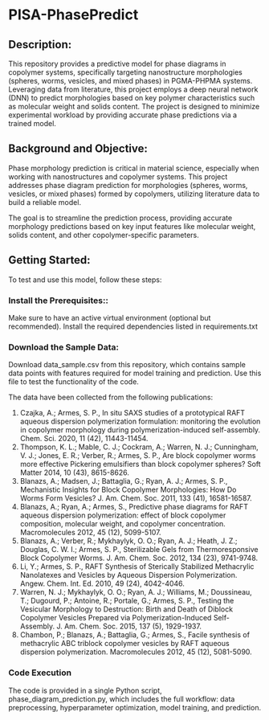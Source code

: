 # PISA-PhasePredict

## Description:
This repository provides a predictive model for phase diagrams in copolymer systems, specifically targeting nanostructure morphologies (spheres, worms, vesicles, and mixed phases) in PGMA-PHPMA systems. Leveraging data from literature, this project employs a deep neural network (DNN) to predict morphologies based on key polymer characteristics such as molecular weight and solids content. The project is designed to minimize experimental workload by providing accurate phase predictions via a trained model.

## Background and Objective:
Phase morphology prediction is critical in material science, especially when working with nanostructures and copolymer systems. This project addresses phase diagram prediction for morphologies (spheres, worms, vesicles, or mixed phases) formed by copolymers, utilizing literature data to build a reliable model.

The goal is to streamline the prediction process, providing accurate morphology predictions based on key input features like molecular weight, solids content, and other copolymer-specific parameters.

## Getting Started:
To test and use this model, follow these steps:

### Install the Prerequisites::
Make sure to have an active virtual environment (optional but recommended).
Install the required dependencies listed in requirements.txt


### Download the Sample Data:
Download data_sample.csv from this repository, which contains sample data points with features required for model training and prediction. Use this file to test the functionality of the code.

The data have been collected from the following publications:

1.	Czajka, A.; Armes, S. P., In situ SAXS studies of a prototypical RAFT aqueous dispersion polymerization formulation: monitoring the evolution in copolymer morphology during polymerization-induced self-assembly. Chem. Sci. 2020, 11 (42), 11443-11454.
2.	Thompson, K. L.;  Mable, C. J.;  Cockram, A.;  Warren, N. J.;  Cunningham, V. J.;  Jones, E. R.;  Verber, R.; Armes, S. P., Are block copolymer worms more effective Pickering emulsifiers than block copolymer spheres? Soft Matter 2014, 10 (43), 8615-8626.
3.	Blanazs, A.;  Madsen, J.;  Battaglia, G.;  Ryan, A. J.; Armes, S. P., Mechanistic Insights for Block Copolymer Morphologies: How Do Worms Form Vesicles? J. Am. Chem. Soc. 2011, 133 (41), 16581-16587.
4.	Blanazs, A.;  Ryan, A.; Armes, S., Predictive phase diagrams for RAFT aqueous dispersion polymerization: effect of block copolymer composition, molecular weight, and copolymer concentration. Macromolecules 2012, 45 (12), 5099-5107.
5.	Blanazs, A.;  Verber, R.;  Mykhaylyk, O. O.;  Ryan, A. J.;  Heath, J. Z.;  Douglas, C. W. I.; Armes, S. P., Sterilizable Gels from Thermoresponsive Block Copolymer Worms. J. Am. Chem. Soc. 2012, 134 (23), 9741-9748.
6.	Li, Y.; Armes, S. P., RAFT Synthesis of Sterically Stabilized Methacrylic Nanolatexes and Vesicles by Aqueous Dispersion Polymerization. Angew. Chem. Int. Ed. 2010, 49 (24), 4042-4046.
7.	Warren, N. J.;  Mykhaylyk, O. O.;  Ryan, A. J.;  Williams, M.;  Doussineau, T.;  Dugourd, P.;  Antoine, R.;  Portale, G.; Armes, S. P., Testing the Vesicular Morphology to Destruction: Birth and Death of Diblock Copolymer Vesicles Prepared via Polymerization-Induced Self-Assembly. J. Am. Chem. Soc. 2015, 137 (5), 1929-1937.
8.	Chambon, P.;  Blanazs, A.;  Battaglia, G.; Armes, S., Facile synthesis of methacrylic ABC triblock copolymer vesicles by RAFT aqueous dispersion polymerization. Macromolecules 2012, 45 (12), 5081-5090.



### Code Execution
The code is provided in a single Python script, phase_diagram_prediction.py, which includes the full workflow: data preprocessing, hyperparameter optimization, model training, and prediction.
